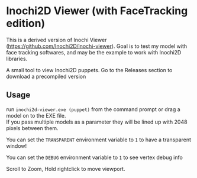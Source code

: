 # Inochi2D Viewer (with FaceTracking edition)

This is a derived version of Inochi Viewer (https://github.com/Inochi2D/inochi-viewer).
Goal is to test my model with face tracking softwares, and may be the example to work with Inochi2D libraries.

A small tool to view Inochi2D puppets.
Go to the Releases section to download a precompiled version

## Usage
run `inochi2d-viewer.exe (puppet)` from the command prompt or drag a model on to the EXE file.  
If you pass multiple models as a parameter they will be lined up with 2048 pixels between them.

You can set the `TRANSPARENT` environment variable to `1` to have a transparent window!

You can set the `DEBUG` environment variable to `1` to see vertex debug info

Scroll to Zoom, Hold rightclick to move viewport.
